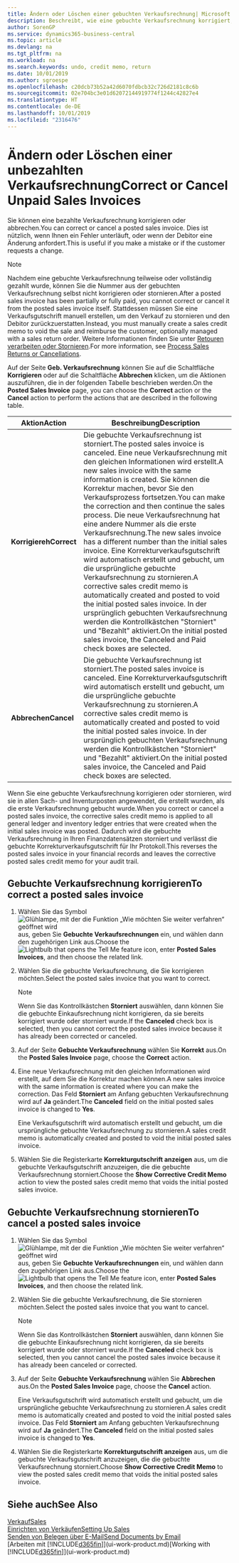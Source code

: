 ```yaml
---
title: Ändern oder Löschen einer gebuchten Verkaufsrechnung| Microsoft Docs
description: Beschreibt, wie eine gebuchte Verkaufsrechnung korrigiert, rückgängig gemacht oder eine Gutschrift angewendet wird.
author: SorenGP
ms.service: dynamics365-business-central
ms.topic: article
ms.devlang: na
ms.tgt_pltfrm: na
ms.workload: na
ms.search.keywords: undo, credit memo, return
ms.date: 10/01/2019
ms.author: sgroespe
ms.openlocfilehash: c20dcb73b52a42d6070fdbcb32c726d2181c8c6b
ms.sourcegitcommit: 02e704bc3e01d62072144919774f1244c42827e4
ms.translationtype: HT
ms.contentlocale: de-DE
ms.lasthandoff: 10/01/2019
ms.locfileid: "2316476"
---
```

# <a name="correct-or-cancel-unpaid-sales-invoices"></a><span data-ttu-id="6d15b-103">Ändern oder Löschen einer unbezahlten Verkaufsrechnung</span><span class="sxs-lookup"><span data-stu-id="6d15b-103">Correct or Cancel Unpaid Sales Invoices</span></span>
<span data-ttu-id="6d15b-104">Sie können eine bezahlte Verkaufsrechnung korrigieren oder abbrechen.</span><span class="sxs-lookup"><span data-stu-id="6d15b-104">You can correct or cancel a posted sales invoice.</span></span> <span data-ttu-id="6d15b-105">Dies ist nützlich, wenn Ihnen ein Fehler unterläuft, oder wenn der Debitor eine Änderung anfordert.</span><span class="sxs-lookup"><span data-stu-id="6d15b-105">This is useful if you make a mistake or if the customer requests a change.</span></span>

> [!NOTE]  
>   <span data-ttu-id="6d15b-106">Nachdem eine gebuchte Verkaufsrechnung teilweise oder vollständig gezahlt wurde, können Sie die Nummer aus der gebuchten Verkaufsrechnung selbst nicht korrigieren oder stornieren.</span><span class="sxs-lookup"><span data-stu-id="6d15b-106">After a posted sales invoice has been partially or fully paid, you cannot correct or cancel it from the posted sales invoice itself.</span></span> <span data-ttu-id="6d15b-107">Stattdessen müssen Sie eine Verkaufsgutschrift manuell erstellen, um den Verkauf zu stornieren und den Debitor zurückzuerstatten.</span><span class="sxs-lookup"><span data-stu-id="6d15b-107">Instead, you must manually create a sales credit memo to void the sale and reimburse the customer, optionally managed with a sales return order.</span></span> <span data-ttu-id="6d15b-108">Weitere Informationen finden Sie unter [Retouren verarbeiten oder Stornieren](sales-how-process-sales-returns-cancellations.md).</span><span class="sxs-lookup"><span data-stu-id="6d15b-108">For more information, see [Process Sales Returns or Cancellations](sales-how-process-sales-returns-cancellations.md).</span></span>

<span data-ttu-id="6d15b-109">Auf der Seite **Geb. Verkaufsrechnung** können Sie auf die Schaltfläche **Korrigieren** oder auf die Schaltfläche **Abbrechen** klicken, um die Aktionen auszuführen, die in der folgenden Tabelle beschrieben werden.</span><span class="sxs-lookup"><span data-stu-id="6d15b-109">On the **Posted Sales Invoice** page, you can choose the **Correct** action or the **Cancel** action to perform the actions that are described in the following table.</span></span>

| <span data-ttu-id="6d15b-110">Aktion</span><span class="sxs-lookup"><span data-stu-id="6d15b-110">Action</span></span> | <span data-ttu-id="6d15b-111">Beschreibung</span><span class="sxs-lookup"><span data-stu-id="6d15b-111">Description</span></span> |
| --- | --- |
| <span data-ttu-id="6d15b-112">**Korrigiereh**</span><span class="sxs-lookup"><span data-stu-id="6d15b-112">**Correct**</span></span> |<span data-ttu-id="6d15b-113">Die gebuchte Verkaufsrechnung ist storniert.</span><span class="sxs-lookup"><span data-stu-id="6d15b-113">The posted sales invoice is canceled.</span></span> <span data-ttu-id="6d15b-114">Eine neue Verkaufsrechnung mit den gleichen Informationen wird erstellt.</span><span class="sxs-lookup"><span data-stu-id="6d15b-114">A new sales invoice with the same information is created.</span></span> <span data-ttu-id="6d15b-115">Sie können die Korrektur machen, bevor Sie den Verkaufsprozess fortsetzen.</span><span class="sxs-lookup"><span data-stu-id="6d15b-115">You can make the correction and then continue the sales process.</span></span> <span data-ttu-id="6d15b-116">Die neue Verkaufsrechnung hat eine andere Nummer als die erste Verkaufsrechnung.</span><span class="sxs-lookup"><span data-stu-id="6d15b-116">The new sales invoice has a different number than the initial sales invoice.</span></span> <span data-ttu-id="6d15b-117">Eine Korrekturverkaufsgutschrift wird automatisch erstellt und gebucht, um die ursprüngliche gebuchte Verkaufsrechnung zu stornieren.</span><span class="sxs-lookup"><span data-stu-id="6d15b-117">A corrective sales credit memo is automatically created and posted to void the initial posted sales invoice.</span></span> <span data-ttu-id="6d15b-118">In der ursprünglich gebuchten Verkaufsrechnung werden die Kontrollkästchen "Storniert" und "Bezahlt" aktiviert.</span><span class="sxs-lookup"><span data-stu-id="6d15b-118">On the initial posted sales invoice, the Canceled and Paid check boxes are selected.</span></span> |
| <span data-ttu-id="6d15b-119">**Abbrechen**</span><span class="sxs-lookup"><span data-stu-id="6d15b-119">**Cancel**</span></span> |<span data-ttu-id="6d15b-120">Die gebuchte Verkaufsrechnung ist storniert.</span><span class="sxs-lookup"><span data-stu-id="6d15b-120">The posted sales invoice is canceled.</span></span> <span data-ttu-id="6d15b-121">Eine Korrekturverkaufsgutschrift wird automatisch erstellt und gebucht, um die ursprüngliche gebuchte Verkaufsrechnung zu stornieren.</span><span class="sxs-lookup"><span data-stu-id="6d15b-121">A corrective sales credit memo is automatically created and posted to void the initial posted sales invoice.</span></span> <span data-ttu-id="6d15b-122">In der ursprünglich gebuchten Verkaufsrechnung werden die Kontrollkästchen "Storniert" und "Bezahlt" aktiviert.</span><span class="sxs-lookup"><span data-stu-id="6d15b-122">On the initial posted sales invoice, the Canceled and Paid check boxes are selected.</span></span> |

<span data-ttu-id="6d15b-123">Wenn Sie eine gebuchte Verkaufsrechnung korrigieren oder stornieren, wird sie in allen Sach- und Inventurposten angewendet, die erstellt wurden, als die erste Verkaufsrechnung gebucht wurde.</span><span class="sxs-lookup"><span data-stu-id="6d15b-123">When you correct or cancel a posted sales invoice, the corrective sales credit memo is applied to all general ledger and inventory ledger entries that were created when the initial sales invoice was posted.</span></span> <span data-ttu-id="6d15b-124">Dadurch wird die gebuchte Verkaufsrechnung in Ihren Finanzdatensätzen storniert und verlässt die gebuchte Korrekturverkaufsgutschrift für Ihr Protokoll.</span><span class="sxs-lookup"><span data-stu-id="6d15b-124">This reverses the posted sales invoice in your financial records and leaves the corrective posted sales credit memo for your audit trail.</span></span>

## <a name="to-correct-a-posted-sales-invoice"></a><span data-ttu-id="6d15b-125">Gebuchte Verkaufsrechnung korrigieren</span><span class="sxs-lookup"><span data-stu-id="6d15b-125">To correct a posted sales invoice</span></span>
1. <span data-ttu-id="6d15b-126">Wählen Sie das Symbol ![Glühlampe, mit der die Funktion „Wie möchten Sie weiter verfahren“ geöffnet wird](media/ui-search/search_small.png "Wie möchten Sie weiter verfahren?") aus, geben Sie **Gebuchte Verkaufsrechnungen** ein, und wählen dann den zugehörigen Link aus.</span><span class="sxs-lookup"><span data-stu-id="6d15b-126">Choose the ![Lightbulb that opens the Tell Me feature](media/ui-search/search_small.png "Tell me what you want to do") icon, enter **Posted Sales Invoices**, and then choose the related link.</span></span>  
2. <span data-ttu-id="6d15b-127">Wählen Sie die gebuchte Verkaufsrechnung, die Sie korrigieren möchten.</span><span class="sxs-lookup"><span data-stu-id="6d15b-127">Select the posted sales invoice that you want to correct.</span></span>

    > [!NOTE]  
    >   <span data-ttu-id="6d15b-128">Wenn Sie das Kontrollkästchen **Storniert** auswählen, dann können Sie die gebuchte Einkaufsrechnung nicht korrigieren, da sie bereits korrigiert wurde oder storniert wurde.</span><span class="sxs-lookup"><span data-stu-id="6d15b-128">If the **Canceled** check box is selected, then you cannot correct the posted sales invoice because it has already been corrected or canceled.</span></span>
3. <span data-ttu-id="6d15b-129">Auf der Seite **Gebuchte Verkaufsrechnung** wählen Sie **Korrekt** aus.</span><span class="sxs-lookup"><span data-stu-id="6d15b-129">On the **Posted Sales Invoice** page, choose the **Correct** action.</span></span>  
4. <span data-ttu-id="6d15b-130">Eine neue Verkaufsrechnung mit den gleichen Informationen wird erstellt, auf dem Sie die Korrektur machen können.</span><span class="sxs-lookup"><span data-stu-id="6d15b-130">A new sales invoice with the same information is created where you can make the correction.</span></span> <span data-ttu-id="6d15b-131">Das Feld **Storniert** am Anfang gebuchten Verkaufsrechnung wird auf **Ja** geändert.</span><span class="sxs-lookup"><span data-stu-id="6d15b-131">The **Canceled** field on the initial posted sales invoice is changed to **Yes**.</span></span>

    <span data-ttu-id="6d15b-132">Eine Verkaufsgutschrift wird automatisch erstellt und gebucht, um die ursprüngliche gebuchte Verkaufsrechnung zu stornieren.</span><span class="sxs-lookup"><span data-stu-id="6d15b-132">A sales credit memo is automatically created and posted to void the initial posted sales invoice.</span></span>
5. <span data-ttu-id="6d15b-133">Wählen Sie die Registerkarte **Korrekturgutschrift anzeigen** aus, um die gebuchte Verkaufsgutschrift anzuzeigen, die die gebuchte Verkaufsrechnung storniert.</span><span class="sxs-lookup"><span data-stu-id="6d15b-133">Choose the **Show Corrective Credit Memo** action to view the posted sales credit memo that voids the initial posted sales invoice.</span></span>

## <a name="to-cancel-a-posted-sales-invoice"></a><span data-ttu-id="6d15b-134">Gebuchte Verkaufsrechnung stornieren</span><span class="sxs-lookup"><span data-stu-id="6d15b-134">To cancel a posted sales invoice</span></span>
1. <span data-ttu-id="6d15b-135">Wählen Sie das Symbol ![Glühlampe, mit der die Funktion „Wie möchten Sie weiter verfahren“ geöffnet wird](media/ui-search/search_small.png "Wie möchten Sie weiter verfahren?") aus, geben Sie **Gebuchte Verkaufsrechnungen** ein, und wählen dann den zugehörigen Link aus.</span><span class="sxs-lookup"><span data-stu-id="6d15b-135">Choose the ![Lightbulb that opens the Tell Me feature](media/ui-search/search_small.png "Tell me what you want to do") icon, enter **Posted Sales Invoices**, and then choose the related link.</span></span>  
2. <span data-ttu-id="6d15b-136">Wählen Sie die gebuchte Verkaufsrechnung, die Sie stornieren möchten.</span><span class="sxs-lookup"><span data-stu-id="6d15b-136">Select the posted sales invoice that you want to cancel.</span></span>

    > [!NOTE]  
    >   <span data-ttu-id="6d15b-137">Wenn Sie das Kontrollkästchen **Storniert** auswählen, dann können Sie die gebuchte Einkaufsrechnung nicht korrigieren, da sie bereits korrigiert wurde oder storniert wurde.</span><span class="sxs-lookup"><span data-stu-id="6d15b-137">If the **Canceled** check box is selected, then you cannot cancel the posted sales invoice because it has already been canceled or corrected.</span></span>
3. <span data-ttu-id="6d15b-138">Auf der Seite **Gebuchte Verkaufsrechnung** wählen Sie **Abbrechen** aus.</span><span class="sxs-lookup"><span data-stu-id="6d15b-138">On the **Posted Sales Invoice** page, choose the **Cancel** action.</span></span>

    <span data-ttu-id="6d15b-139">Eine Verkaufsgutschrift wird automatisch erstellt und gebucht, um die ursprüngliche gebuchte Verkaufsrechnung zu stornieren.</span><span class="sxs-lookup"><span data-stu-id="6d15b-139">A sales credit memo is automatically created and posted to void the initial posted sales invoice.</span></span> <span data-ttu-id="6d15b-140">Das Feld **Storniert** am Anfang gebuchten Verkaufsrechnung wird auf **Ja** geändert.</span><span class="sxs-lookup"><span data-stu-id="6d15b-140">The **Canceled** field on the initial posted sales invoice is changed to **Yes**.</span></span>
4. <span data-ttu-id="6d15b-141">Wählen Sie die Registerkarte **Korrekturgutschrift anzeigen** aus, um die gebuchte Verkaufsgutschrift anzuzeigen, die die gebuchte Verkaufsrechnung storniert.</span><span class="sxs-lookup"><span data-stu-id="6d15b-141">Choose **Show Corrective Credit Memo** to view the posted sales credit memo that voids the initial posted sales invoice.</span></span>

## <a name="see-also"></a><span data-ttu-id="6d15b-142">Siehe auch</span><span class="sxs-lookup"><span data-stu-id="6d15b-142">See Also</span></span>
[<span data-ttu-id="6d15b-143">Verkauf</span><span class="sxs-lookup"><span data-stu-id="6d15b-143">Sales</span></span>](sales-manage-sales.md)  
[<span data-ttu-id="6d15b-144">Einrichten von Verkäufen</span><span class="sxs-lookup"><span data-stu-id="6d15b-144">Setting Up Sales</span></span>](sales-setup-sales.md)  
[<span data-ttu-id="6d15b-145">Senden von Belegen über E-Mail</span><span class="sxs-lookup"><span data-stu-id="6d15b-145">Send Documents by Email</span></span>](ui-how-send-documents-email.md)  
<span data-ttu-id="6d15b-146">[Arbeiten mit [!INCLUDE[d365fin](includes/d365fin_md.md)]](ui-work-product.md)</span><span class="sxs-lookup"><span data-stu-id="6d15b-146">[Working with [!INCLUDE[d365fin](includes/d365fin_md.md)]](ui-work-product.md)</span></span>
